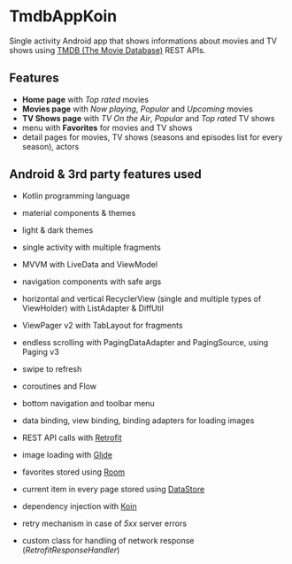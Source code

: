 # TmdbAppKoin

Single activity Android app that shows informations about movies and TV shows using [TMDB (The Movie Database)](https://developers.themoviedb.org/3/getting-started/introduction) REST APIs. 

## Features
- **Home page** with *Top rated* movies
- **Movies page** with *Now playing*, *Popular* and *Upcoming* movies
- **TV Shows page** with *TV On the Air*, *Popular* and *Top rated* TV shows
- menu with **Favorites** for movies and TV shows
- detail pages for movies, TV shows (seasons and episodes list for every season), actors

## Android & 3rd party features used
- Kotlin programming language
- material components & themes
- light & dark themes
- single activity with multiple fragments  
- MVVM with LiveData and ViewModel
- navigation components with safe args
- horizontal and vertical RecyclerView (single and multiple types of ViewHolder) with ListAdapter & DiffUtil
- ViewPager v2 with TabLayout for fragments 
- endless scrolling with PagingDataAdapter and PagingSource, using Paging v3
- swipe to refresh  
- coroutines and Flow
- bottom navigation and toolbar menu
- data binding, view binding, binding adapters for loading images
- REST API calls with [Retrofit](https://square.github.io/retrofit/)
- image loading with [Glide](https://github.com/bumptech/glide)
- favorites stored using [Room](https://developer.android.com/training/data-storage/room)
- current item in every page stored using [DataStore](https://developer.android.com/topic/libraries/architecture/datastore)
- dependency injection with [Koin](https://insert-koin.io/docs/setup/v3.2/)

- retry mechanism in case of *5xx* server errors
- custom class for handling of network response (*RetrofitResponseHandler*)